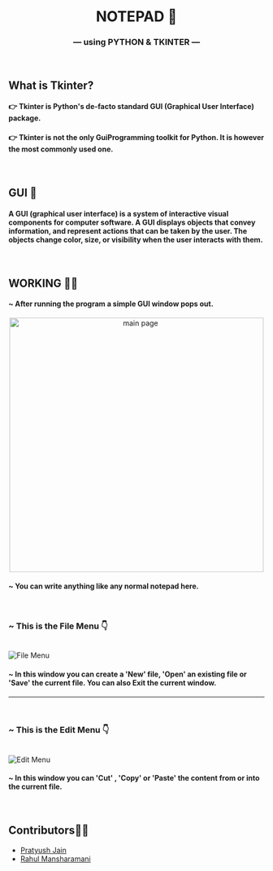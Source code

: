 <h1 align="center">NOTEPAD 📓</h1>

<h3 align="center"> &mdash; using PYTHON & TKINTER &mdash;</h3>

&nbsp;
## What is Tkinter?

#### 👉 Tkinter is Python's de-facto standard GUI (Graphical User Interface) package.
#### 👉 Tkinter is not the only GuiProgramming toolkit for Python. It is however the most commonly used one.

&nbsp;
## GUI 🧩

#### A GUI (graphical user interface) is a system of interactive visual components for computer software. A GUI displays objects that convey information, and represent actions that can be taken by the user. The objects change color, size, or visibility when the user interacts with them.

&nbsp;
## WORKING 👷‍♂️

#### ~ After running the program a simple GUI window pops out.

<p align="center">
<img src="https://github.com/pratyushjain122/notepad-python/blob/master/Extra/Main.png" alt="main page" width=500px >
</p>

#### ~ You can write anything like any normal notepad here.

&nbsp;
### ~ This is the File Menu 👇
<br>
<img src="https://github.com/pratyushjain122/notepad-python/blob/master/Extra/File%20Menu.png" alt="File Menu">

#### ~ In this window you can create a 'New' file, 'Open' an existing file or 'Save' the current file. You can also Exit the current window.
<hr>

&nbsp;

### ~ This is the Edit Menu 👇
<br>
<img src="https://github.com/pratyushjain122/notepad-python/blob/master/Extra/Edit%20Menu.png" alt="Edit Menu">

#### ~ In this window you can 'Cut' , 'Copy' or 'Paste' the content from or into the current file.

&nbsp;

## Contributors👨‍💻

<ul>
<li><a href="https://github.com/pratyushjain122">Pratyush Jain</a></li>
<li><a href="https://github.com/mansharamani-rahul">Rahul Mansharamani</a></li>
</ul>

